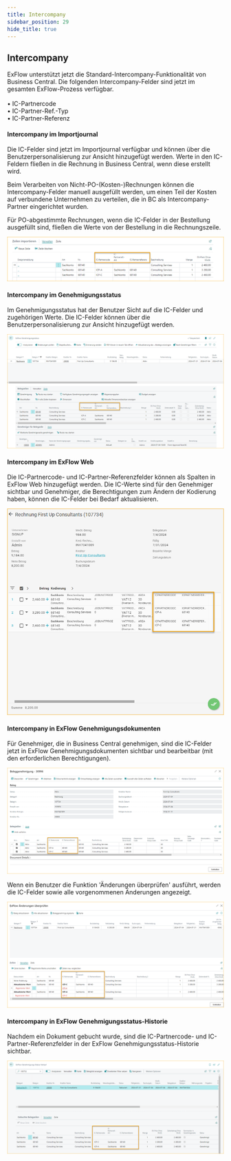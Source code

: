 ```yaml
---
title: Intercompany
sidebar_position: 29
hide_title: true
---
```

## Intercompany

ExFlow unterstützt jetzt die Standard-Intercompany-Funktionalität von Business Central. Die folgenden Intercompany-Felder sind jetzt im gesamten ExFlow-Prozess verfügbar.<br/><br/>
•	IC-Partnercode<br/>
•	IC-Partner-Ref.-Typ<br/>
•	IC-Partner-Referenz<br/>

#### Intercompany im Importjournal
Die IC-Felder sind jetzt im Importjournal verfügbar und können über die Benutzerpersonalisierung zur Ansicht hinzugefügt werden. Werte in den IC-Feldern fließen in die Rechnung in Business Central, wenn diese erstellt wird.

Beim Verarbeiten von Nicht-PO-(Kosten-)Rechnungen können die Intercompany-Felder manuell ausgefüllt werden, um einen Teil der Kosten auf verbundene Unternehmen zu verteilen, die in BC als Intercompany-Partner eingerichtet wurden.

Für PO-abgestimmte Rechnungen, wenn die IC-Felder in der Bestellung ausgefüllt sind, fließen die Werte von der Bestellung in die Rechnungszeile.

![ExFlow Import Journal](../../images/intercompany-import-journal-001.png)

#### Intercompany im Genehmigungsstatus
Im Genehmigungsstatus hat der Benutzer Sicht auf die IC-Felder und zugehörigen Werte. Die IC-Felder können über die Benutzerpersonalisierung zur Ansicht hinzugefügt werden.

![ExFlow Approval Status](../../images/intercompany-approval-status-001.png)

#### Intercompany im ExFlow Web
Die IC-Partnercode- und IC-Partner-Referenzfelder können als Spalten in ExFlow Web hinzugefügt werden. Die IC-Werte sind für den Genehmiger sichtbar und Genehmiger, die Berechtigungen zum Ändern der Kodierung haben, können die IC-Felder bei Bedarf aktualisieren.

![ExFlow Web](../../images/intercompany-web-001.png)

#### Intercompany in ExFlow Genehmigungsdokumenten
Für Genehmiger, die in Business Central genehmigen, sind die IC-Felder jetzt in ExFlow Genehmigungsdokumenten sichtbar und bearbeitbar (mit den erforderlichen Berechtigungen).

![Approval Document](../../images/intercompany-document-approval-001.png) 

Wenn ein Benutzer die Funktion 'Änderungen überprüfen' ausführt, werden die IC-Felder sowie alle vorgenommenen Änderungen angezeigt.

![ExFlow Approval Status](../../images/intercompany-approval-status-verify-002.png) 

#### Intercompany in ExFlow Genehmigungsstatus-Historie
Nachdem ein Dokument gebucht wurde, sind die IC-Partnercode- und IC-Partner-Referenzfelder in der ExFlow Genehmigungsstatus-Historie sichtbar.

![ExFlow Approval Status History](../../images/intercompany-approval-status-history-003.png)